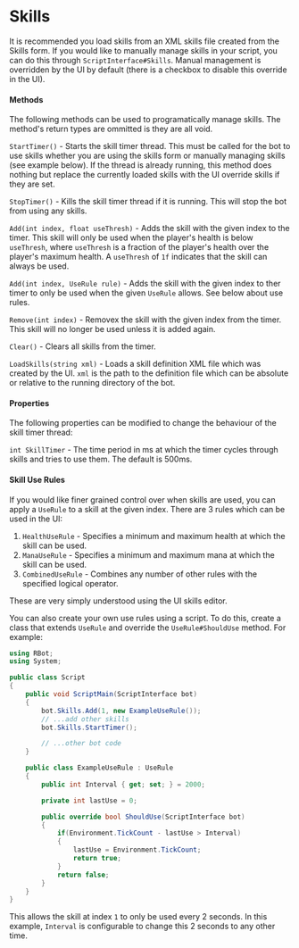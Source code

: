 Skills
======
It is recommended you load skills from an XML skills file created from the Skills form. If you would like to manually manage skills in your script, you can do this through `ScriptInterface#Skills`. Manual management is overridden by the UI by default (there is a checkbox to disable this override in the UI).

#### Methods
The following methods can be used to programatically manage skills. The method's return types are ommitted is they are all void.

`StartTimer()` - Starts the skill timer thread. This must be called for the bot to use skills whether you are using the skills form or manually managing skills (see example below). If the thread is already running, this method does nothing but replace the currently loaded skills with the UI override skills if they are set.

`StopTimer()` - Kills the skill timer thread if it is running. This will stop the bot from using any skills.

`Add(int index, float useThresh)` - Adds the skill with the given index to the timer. This skill will only be used when the player's health is below `useThresh`, where `useThresh` is a fraction of the player's health over the player's maximum health. A `useThresh` of `1f` indicates that the skill can always be used.

`Add(int index, UseRule rule)` - Adds the skill with the given index to ther timer to only be used when the given `UseRule` allows. See below about use rules.

`Remove(int index)` - Removex the skill with the given index from the timer. This skill will no longer be used unless it is added again.

`Clear()` - Clears all skills from the timer.

`LoadSkills(string xml)` - Loads a skill definition XML file which was created by the UI. `xml` is the path to the definition file which can be absolute or relative to the running directory of the bot.

#### Properties
The following properties can be modified to change the behaviour of the skill timer thread:

`int SkillTimer` - The time period in ms at which the timer cycles through skills and tries to use them. The default is 500ms.

#### Skill Use Rules
If you would like finer grained control over when skills are used, you can apply a `UseRule` to a skill at the given index. There are 3 rules which can be used in the UI:

1. `HealthUseRule` - Specifies a minimum and maximum health at which the skill can be used.
2. `ManaUseRule` - Specifies a minimum and maximum mana at which the skill can be used.
3. `CombinedUseRule` - Combines any number of other rules with the specified logical operator.

These are very simply understood using the UI skills editor.

You can also create your own use rules using a script. To do this, create a class that extends `UseRule` and override the `UseRule#ShouldUse` method. For example:

```csharp
using RBot;
using System;

public class Script
{
	public void ScriptMain(ScriptInterface bot)
	{
        bot.Skills.Add(1, new ExampleUseRule());
        // ...add other skills
        bot.Skills.StartTimer();

        // ...other bot code
	}

    public class ExampleUseRule : UseRule
    {
        public int Interval { get; set; } = 2000;

        private int lastUse = 0;

        public override bool ShouldUse(ScriptInterface bot)
        {
            if(Environment.TickCount - lastUse > Interval)
            {
                lastUse = Environment.TickCount;
                return true;
            }
            return false;
        }
    }
}
```

This allows the skill at index `1` to only be used every 2 seconds. In this example, `Interval` is configurable to change this 2 seconds to any other time.